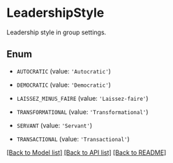 # LeadershipStyle

Leadership style in group settings.

## Enum

* `AUTOCRATIC` (value: `'Autocratic'`)

* `DEMOCRATIC` (value: `'Democratic'`)

* `LAISSEZ_MINUS_FAIRE` (value: `'Laissez-faire'`)

* `TRANSFORMATIONAL` (value: `'Transformational'`)

* `SERVANT` (value: `'Servant'`)

* `TRANSACTIONAL` (value: `'Transactional'`)

[[Back to Model list]](../README.md#documentation-for-models) [[Back to API list]](../README.md#documentation-for-api-endpoints) [[Back to README]](../README.md)


